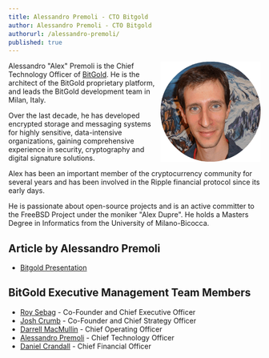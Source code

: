 ```yaml
---
title: Alessandro Premoli - CTO Bitgold
author: Alessandro Premoli - CTO Bitgold
authorurl: /alessandro-premoli/
published: true
---
```


<img src="/images/alessandro-premoli.png" alt="Alessandro Premoli" align="right">

Alessandro "Alex" Premoli is the Chief Technology Officer of <a href="/bitgold/">BitGold</a>. He is the architect of the BitGold proprietary platform, and leads the BitGold development team in Milan, Italy.

Over the last decade, he has developed encrypted storage and messaging systems for highly sensitive, data-intensive organizations, gaining comprehensive experience in security, cryptography and digital signature solutions.

Alex has been an important member of the cryptocurrency community for several years and has been involved in the Ripple financial protocol since its early days.

He is passionate about open-source projects and is an active committer to the FreeBSD Project under the moniker "Alex Dupre". He holds a Masters Degree in Informatics from the University of Milano-Bicocca.

## Article by Alessandro Premoli

<ul>
<li><a href="http://www.slideshare.net/BitGold/bit-gold-2015-0501-web-version">Bitgold Presentation</a></li>
</ul>

## BitGold Executive Management Team Members

<ul><li><a href="/roy-sebag/">Roy Sebag</a> - Co-Founder and Chief Executive Officer</li>
<li><a href="/josh-crumb/">Josh Crumb</a> - Co-Founder and Chief Strategy Officer</li>
<li><a href="/darrell-macmullin/">Darrell MacMullin</a> - Chief Operating Officer</li>
<li><a href="/alessandro-premoli/">Alessandro Premoli</a> - Chief Technology Officer</li>
<li><a href="/daniel-crandall/">Daniel Crandall</a> - Chief Financial Officer</li></ul>